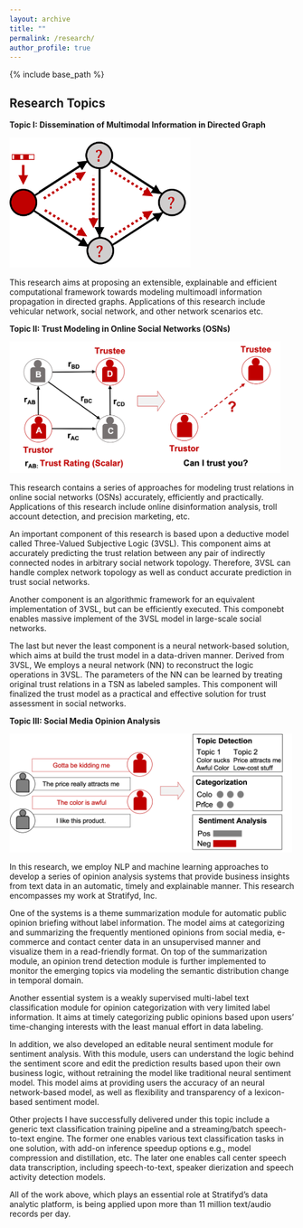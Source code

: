 ```yaml
---
layout: archive
title: ""
permalink: /research/
author_profile: true
---
```


{% include base_path %}

Research Topics
------
**Topic I: Dissemination of Multimodal Information in Directed Graph**

<img src='/images/r3.png' width='320'>

This research aims at proposing an extensible, explainable and efficient computational framework towards modeling multimoadl information propagation in directed graphs. Applications of this research include vehicular network, social network, and other network scenarios etc. 





**Topic II: Trust Modeling in Online Social Networks (OSNs)**

<img src='/images/r1.png' width='480'>


This research contains a series of approaches for modeling trust relations in online social networks (OSNs) accurately, efficiently and practically. Applications of this research include online disinformation analysis, troll account detection, and precision marketing, etc.  

An important component of this research is based upon a deductive model called Three-Valued Subjective Logic (3VSL). This component aims at accurately
predicting the trust relation between any pair of indirectly connected nodes in arbitrary social network topology. Therefore, 3VSL can handle complex network topology as well as conduct accurate prediction in trust social networks.

Another component is an algorithmic framework for an equivalent implementation of 3VSL, but can be efficiently executed. This componebt enables massive implement of the 3VSL model in large-scale social networks. 

The last but never the least component is a neural network-based solution, which aims at build the trust model in a data-driven manner. Derived from 3VSL, We employs a neural network (NN) to reconstruct the logic operations in 3VSL. The parameters of the NN can be learned by treating original trust relations in a TSN as labeled samples. This component will finalized the trust model as a practical and effective solution for trust assessment in social networks. 

**Topic III: Social Media Opinion Analysis**

<img src='/images/r2.png' width='500'>

In this research, we employ NLP and machine learning approaches to develop a series of opinion analysis systems that provide business insights from text data in an automatic, timely and explainable manner. This research encompasses my work at Stratifyd, Inc. 

One of the systems is a theme summarization module for automatic public opinion briefing without label information. The model aims at categorizing and summarizing the frequently mentioned opinions from social media, e-commerce and contact center data in an unsupervised manner and visualize them in a read-friendly format. On top of the summarization module, an opinion trend detection module is further implemented to monitor the emerging topics via modeling the semantic distribution change in temporal domain. 

Another essential system is a weakly supervised multi-label text classification module for opinion categorization with very limited label information. It  aims at timely categorizing public opinions based upon users’ time-changing interests with the least manual effort in data labeling. 

In addition, we also developed an editable neural sentiment module for sentiment analysis. With this module, users can understand the logic behind the sentiment score and edit the prediction results based upon their own business logic, without retraining the model like traditional neural sentiment model. This model aims at providing users the accuracy of an neural network-based model, as well as flexibility and transparency of a lexicon-based sentiment model. 

Other projects I have successfully delivered under this topic include a generic text classification training pipeline and a streaming/batch speech-to-text engine. The former one enables various text classification tasks in one solution, with add-on inference speedup options e.g., model compression and distillation, etc. The later one enables call center speech data transcription, including speech-to-text, speaker dierization and speech activity detection models. 

All of the work above, which plays an essential role at Stratifyd’s data analytic platform, is being applied upon more than 11 million
text/audio records per day.






